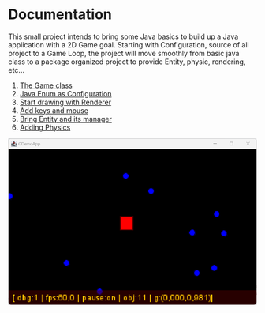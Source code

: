 # Documentation

This small project intends to bring some Java basics to build up a Java application with a 2D Game goal.
Starting with Configuration, source of all project to a Game Loop, the project will move smoothly from basic java class
to a package organized project to provide Entity, physic, rendering, etc...

1. [The Game class](chapter-01-the_game_class.md)
2. [Java Enum as Configuration](chapter-02-java_enum_as_configuration.md)
3. [Start drawing with Renderer](chapter-03-start_drawing_with_renderer.md)
4. [Add keys and mouse](chapter-04-add_keys_and_mouse.md)
5. [Bring Entity and its manager](chapter-05-bring_entity_and_its_manager.md)
6. [Adding Physics](chapter-06-add_physic.md)

![The latest chapter's screenshot: the physic engine](illustrations/figure-add-physic-engine-debug_screenshot-02.png "The latest chapter's screenshot: the physic engine")
